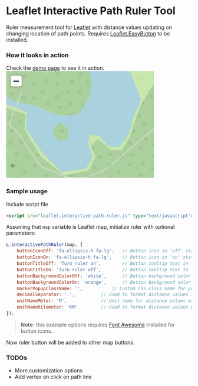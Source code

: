 # Leaflet Interactive Path Ruler Tool
Ruler measurement tool for [Leaflet](https://github.com/Leaflet/Leaflet) with distance values updating on changing location of path points.
Requires [Leaflet.EasyButton](https://github.com/CliffCloud/Leaflet.EasyButton) to be installed.

### How it looks in action
Check the [demo page](https://htmlpreview.github.io/?https://github.com/apdevelop/leaflet-interactive-path-ruler/blob/master/index.html) to see it in action.
![Ruler in action](https://github.com/apdevelop/leaflet-interactive-path-ruler/blob/master/Docs/ruler-in-action.gif)

### Sample usage

Include script file
```html
<script src="leaflet.interactive-path-ruler.js" type="text/javascript"></script>
```

Assuming that `map` variable is Leaflet map, initialize ruler with optional parameters:
```javascript
L.interactivePathRuler(map, {
    buttonIconOff: 'fa-ellipsis-h fa-lg',	// Button icon in 'off' state
    buttonIconOn: 'fa-ellipsis-h fa-lg',	// Button icon in 'on' state
    buttonTitleOff: 'Turn ruler on',		// Button tooltip text in 'off' state
    buttonTitleOn: 'Turn ruler off',		// Button tooltip text in 'on' state
    buttonBackgroundColorOff: 'white',		// Button background color in 'off' state
    buttonBackgroundColorOn: 'orange',		// Button background color in 'on' state
    markerPopupClassName: '',			// Custom CSS class name for popup [Popup options className](http://leafletjs.com/reference-1.3.0.html#popup-classname)
    decimalSeparator: '.',			// Used to format distance values in popups
    unitNameMeter: 'M',				// Unit name for distance values expressed in meters
    unitNameKilometer: 'KM'			// Used to format distance values expressed in kilometers
});
```
> **Note:** this example options requires [Font Awesome](https://fontawesome.com/v4.7.0/) installed for button icons.

Now ruler button will be added to other map buttons.

### TODOs
* More customization options
* Add vertex on click on path line
